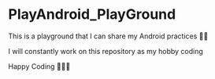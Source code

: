 # PlayAndroid_PlayGround
This is a playground that I can share my Android practices 🥷🏻

I will constantly work on this repository as my hobby coding 

Happy Coding 👨🏻‍💻
